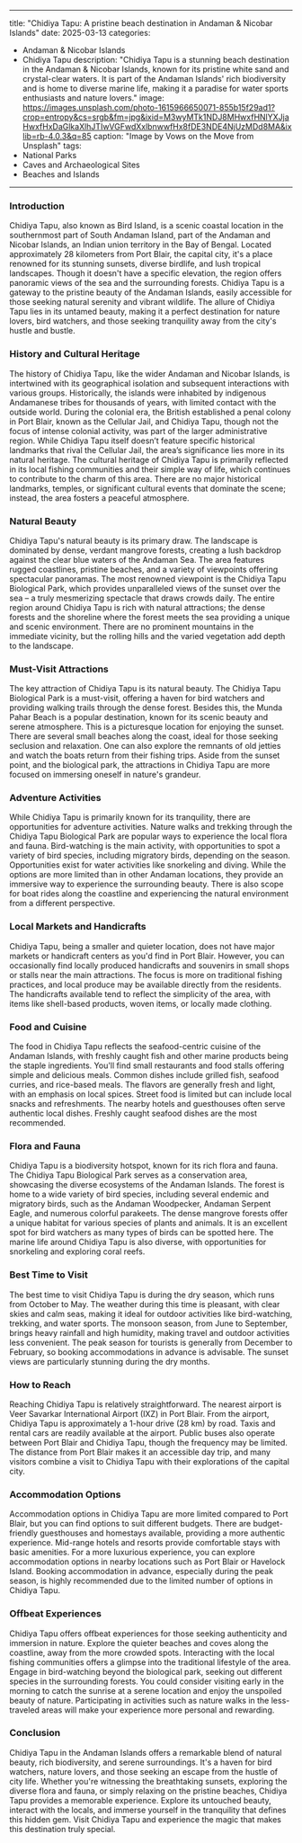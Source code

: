 
---
title: "Chidiya Tapu: A pristine beach destination in Andaman & Nicobar Islands"
date: 2025-03-13
categories:
  - Andaman & Nicobar Islands
  - Chidiya Tapu
description: "Chidiya Tapu is a stunning beach destination in the Andaman & Nicobar Islands, known for its pristine white sand and crystal-clear waters. It is part of the Andaman Islands' rich biodiversity and is home to diverse marine life, making it a paradise for water sports enthusiasts and nature lovers."
image: https://images.unsplash.com/photo-1615966650071-855b15f29ad1?crop=entropy&cs=srgb&fm=jpg&ixid=M3wyMTk1NDJ8MHwxfHNlYXJjaHwxfHxDaGlkaXlhJTIwVGFwdXxlbnwwfHx8fDE3NDE4NjUzMDd8MA&ixlib=rb-4.0.3&q=85
caption: "Image by Vows on the Move from Unsplash"
tags: 
  - National Parks
  - Caves and Archaeological Sites
  - Beaches and Islands
---


### **Introduction**

Chidiya Tapu, also known as Bird Island, is a scenic coastal location in the southernmost part of South Andaman Island, part of the Andaman and Nicobar Islands, an Indian union territory in the Bay of Bengal. Located approximately 28 kilometers from Port Blair, the capital city, it's a place renowned for its stunning sunsets, diverse birdlife, and lush tropical landscapes. Though it doesn't have a specific elevation, the region offers panoramic views of the sea and the surrounding forests. Chidiya Tapu is a gateway to the pristine beauty of the Andaman Islands, easily accessible for those seeking natural serenity and vibrant wildlife. The allure of Chidiya Tapu lies in its untamed beauty, making it a perfect destination for nature lovers, bird watchers, and those seeking tranquility away from the city's hustle and bustle.

### **History and Cultural Heritage**

The history of Chidiya Tapu, like the wider Andaman and Nicobar Islands, is intertwined with its geographical isolation and subsequent interactions with various groups. Historically, the islands were inhabited by indigenous Andamanese tribes for thousands of years, with limited contact with the outside world. During the colonial era, the British established a penal colony in Port Blair, known as the Cellular Jail, and Chidiya Tapu, though not the focus of intense colonial activity, was part of the larger administrative region. While Chidiya Tapu itself doesn’t feature specific historical landmarks that rival the Cellular Jail, the area’s significance lies more in its natural heritage. The cultural heritage of Chidiya Tapu is primarily reflected in its local fishing communities and their simple way of life, which continues to contribute to the charm of this area. There are no major historical landmarks, temples, or significant cultural events that dominate the scene; instead, the area fosters a peaceful atmosphere.

### **Natural Beauty**

Chidiya Tapu's natural beauty is its primary draw. The landscape is dominated by dense, verdant mangrove forests, creating a lush backdrop against the clear blue waters of the Andaman Sea. The area features rugged coastlines, pristine beaches, and a variety of viewpoints offering spectacular panoramas. The most renowned viewpoint is the Chidiya Tapu Biological Park, which provides unparalleled views of the sunset over the sea – a truly mesmerizing spectacle that draws crowds daily.  The entire region around Chidiya Tapu is rich with natural attractions; the dense forests and the shoreline where the forest meets the sea providing a unique and scenic environment. There are no prominent mountains in the immediate vicinity, but the rolling hills and the varied vegetation add depth to the landscape. <placeholder image tag>

### **Must-Visit Attractions**

The key attraction of Chidiya Tapu is its natural beauty. The Chidiya Tapu Biological Park is a must-visit, offering a haven for bird watchers and providing walking trails through the dense forest. Besides this, the Munda Pahar Beach is a popular destination, known for its scenic beauty and serene atmosphere.  This is a picturesque location for enjoying the sunset. There are several small beaches along the coast, ideal for those seeking seclusion and relaxation. One can also explore the remnants of old jetties and watch the boats return from their fishing trips. Aside from the sunset point, and the biological park, the attractions in Chidiya Tapu are more focused on immersing oneself in nature's grandeur. <placeholder image tag>

### **Adventure Activities**

While Chidiya Tapu is primarily known for its tranquility, there are opportunities for adventure activities. Nature walks and trekking through the Chidiya Tapu Biological Park are popular ways to experience the local flora and fauna. Bird-watching is the main activity, with opportunities to spot a variety of bird species, including migratory birds, depending on the season. Opportunities exist for water activities like snorkeling and diving. While the options are more limited than in other Andaman locations, they provide an immersive way to experience the surrounding beauty. There is also scope for boat rides along the coastline and experiencing the natural environment from a different perspective.

### **Local Markets and Handicrafts**

Chidiya Tapu, being a smaller and quieter location, does not have major markets or handicraft centers as you'd find in Port Blair. However, you can occasionally find locally produced handicrafts and souvenirs in small shops or stalls near the main attractions. The focus is more on traditional fishing practices, and local produce may be available directly from the residents. The handicrafts available tend to reflect the simplicity of the area, with items like shell-based products, woven items, or locally made clothing. <placeholder image tag>

### **Food and Cuisine**

The food in Chidiya Tapu reflects the seafood-centric cuisine of the Andaman Islands, with freshly caught fish and other marine products being the staple ingredients. You'll find small restaurants and food stalls offering simple and delicious meals. Common dishes include grilled fish, seafood curries, and rice-based meals. The flavors are generally fresh and light, with an emphasis on local spices. Street food is limited but can include local snacks and refreshments. The nearby hotels and guesthouses often serve authentic local dishes. Freshly caught seafood dishes are the most recommended. <placeholder image tag>

### **Flora and Fauna**

Chidiya Tapu is a biodiversity hotspot, known for its rich flora and fauna. The Chidiya Tapu Biological Park serves as a conservation area, showcasing the diverse ecosystems of the Andaman Islands. The forest is home to a wide variety of bird species, including several endemic and migratory birds, such as the Andaman Woodpecker, Andaman Serpent Eagle, and numerous colorful parakeets.  The dense mangrove forests offer a unique habitat for various species of plants and animals. It is an excellent spot for bird watchers as many types of birds can be spotted here. The marine life around Chidiya Tapu is also diverse, with opportunities for snorkeling and exploring coral reefs. <placeholder image tag>

### **Best Time to Visit**

The best time to visit Chidiya Tapu is during the dry season, which runs from October to May. The weather during this time is pleasant, with clear skies and calm seas, making it ideal for outdoor activities like bird-watching, trekking, and water sports. The monsoon season, from June to September, brings heavy rainfall and high humidity, making travel and outdoor activities less convenient. The peak season for tourists is generally from December to February, so booking accommodations in advance is advisable. The sunset views are particularly stunning during the dry months.

### **How to Reach**

Reaching Chidiya Tapu is relatively straightforward. The nearest airport is Veer Savarkar International Airport (IXZ) in Port Blair. From the airport, Chidiya Tapu is approximately a 1-hour drive (28 km) by road. Taxis and rental cars are readily available at the airport. Public buses also operate between Port Blair and Chidiya Tapu, though the frequency may be limited. The distance from Port Blair makes it an accessible day trip, and many visitors combine a visit to Chidiya Tapu with their explorations of the capital city.

### **Accommodation Options**

Accommodation options in Chidiya Tapu are more limited compared to Port Blair, but you can find options to suit different budgets. There are budget-friendly guesthouses and homestays available, providing a more authentic experience. Mid-range hotels and resorts provide comfortable stays with basic amenities. For a more luxurious experience, you can explore accommodation options in nearby locations such as Port Blair or Havelock Island. Booking accommodation in advance, especially during the peak season, is highly recommended due to the limited number of options in Chidiya Tapu.

### **Offbeat Experiences**

Chidiya Tapu offers offbeat experiences for those seeking authenticity and immersion in nature. Explore the quieter beaches and coves along the coastline, away from the more crowded spots.  Interacting with the local fishing communities offers a glimpse into the traditional lifestyle of the area. Engage in bird-watching beyond the biological park, seeking out different species in the surrounding forests. You could consider visiting early in the morning to catch the sunrise at a serene location and enjoy the unspoiled beauty of nature. Participating in activities such as nature walks in the less-traveled areas will make your experience more personal and rewarding.

### **Conclusion**

Chidiya Tapu in the Andaman Islands offers a remarkable blend of natural beauty, rich biodiversity, and serene surroundings. It's a haven for bird watchers, nature lovers, and those seeking an escape from the hustle of city life.  Whether you're witnessing the breathtaking sunsets, exploring the diverse flora and fauna, or simply relaxing on the pristine beaches, Chidiya Tapu provides a memorable experience.  Explore its untouched beauty, interact with the locals, and immerse yourself in the tranquility that defines this hidden gem. Visit Chidiya Tapu and experience the magic that makes this destination truly special.


